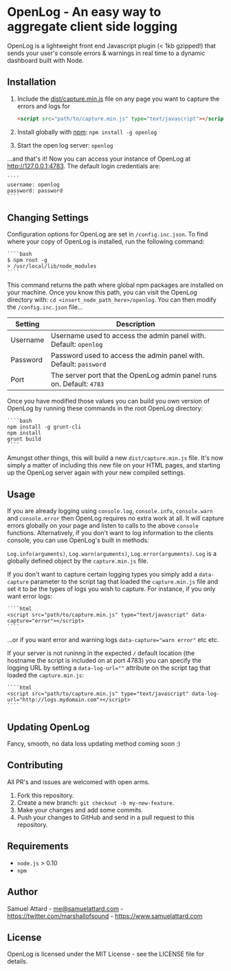 OpenLog - An easy way to aggregate client side logging
======================================================

OpenLog is a lightweight front end Javascript plugin (< 1kb gzipped!) that sends your user's console errors & warnings in real time to a dynamic dashboard built with Node.

Installation
------------

1. Include the [dist/capture.min.js](dist/capture.min.js) file on any page you want to capture the errors and logs for

    ````html
    <script src="path/to/capture.min.js" type="text/javascript"></script>
    ````

2. Install globally with [npm](https://www.npmjs.com/about): `npm install -g openlog`
3. Start the open log server: `openlog`

...and that's it! Now you can access your instance of OpenLog at http://127.0.0.1:4783. The default login credentials are:

    ````
    username: openlog
    password: password
    ````

Changing Settings
------------

Configuration options for OpenLog are set in `/config.inc.json`. To find where your copy of OpenLog is installed, run the following command:

    ````bash
    $ npm root -g
    > /usr/local/lib/node_modules
    ````

This command returns the path where global npm packages are installed on your machine. Once you know this path, you can visit the OpenLog directory with: `cd <insert_node_path_here>/openlog`. You can then modify the `/config.inc.json` file...

| Setting  | Description                                                           |
|----------|-----------------------------------------------------------------------|
| Username | Username used to access the admin panel with. Default: `openlog`      |
| Password | Password used to access the admin panel with. Default: `password`     |
| Port     | The server port that the OpenLog admin panel runs on. Default: `4783` |

Once you have modified those values you can build you own version of OpenLog by running these commands in the root OpenLog directory:

    ````bash
    npm install -g grunt-cli
    npm install
    grunt build
    ````

Amungst other things, this will build a new `dist/capture.min.js` file. It's now simply a matter of including this new file on your HTML pages, and starting up the OpenLog server again with your new compiled settings.

Usage
------------
If you are already logging using `console.log`, `console.info`, `console.warn` and `console.error` then OpenLog requires no extra work at all.  It will capture errors globally on your page and listen to calls to the above `console` functions. Alternatively, if you don't want to log information to the clients console, you can use OpenLog's built in methods:

`Log.info(arguments)`, `Log.warn(arguments)`, `Log.error(arguments)`. `Log` is a globally defined object by the `capture.min.js` file.

If you don't want to capture certain logging types you simply add a `data-capture` parameter to the script tag that loaded the `capture.min.js` file and set it to be the types of logs you wish to capture.  For instance, if you only want error logs:

    ````html
    <script src="path/to/capture.min.js" type="text/javascript" data-capture="error"></script>
    ````

...or if you want error and warning logs `data-capture="warn error"` etc etc.

If your server is not runinng in the expected `/` default location (the hostname the script is included on at port 4783) you can specify the logging URL by setting a `data-log-url=""` attribute on the script tag that loaded the `capture.min.js`:

    ````html
    <script src="path/to/capture.min.js" type="text/javascript" data-log-url="http://logs.mydomain.com"></script>
    ````

Updating OpenLog
-----------------

Fancy, smooth, no data loss updating method coming soon :)

Contributing
---------

All PR's and issues are welcomed with open arms.

1. Fork this repository.
2. Create a new branch: `git checkout -b my-new-feature`.
3. Make your changes and add some commits.
4. Push your changes to GitHub and send in a pull request to this repository.

Requirements
------------

- `node.js` > 0.10
- `npm`

Author
-------

Samuel Attard - <me@samuelattard.com> - <https://twitter.com/marshallofsound> - <https://www.samuelattard.com>

License
-------

OpenLog is licensed under the MIT License - see the LICENSE file for details.
